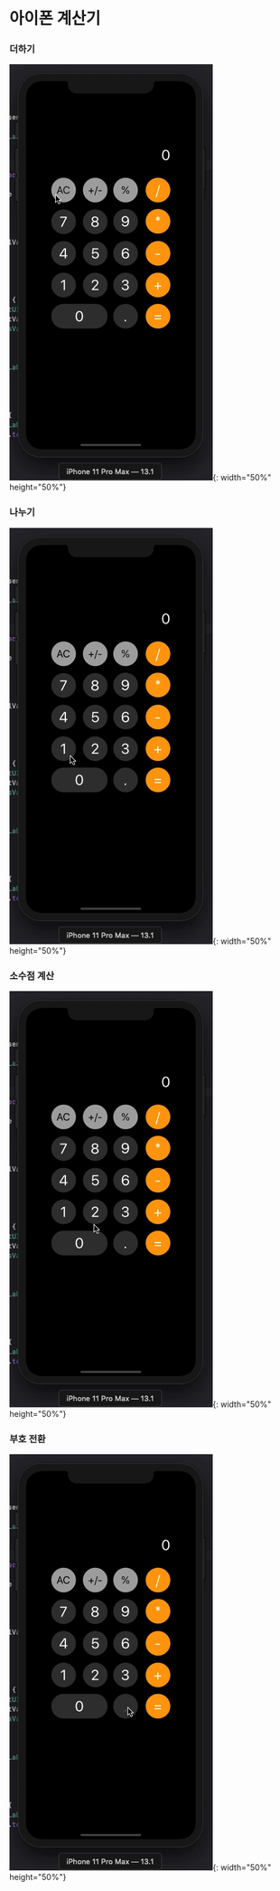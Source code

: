 # 아이폰 계산기

### 더하기

![](images/plus.gif){: width="50%" height="50%"}

### 나누기

![](images/divide.gif){: width="50%" height="50%"}

### 소수점 계산

![](images/dot.gif){: width="50%" height="50%"}

### 부호 전환

![](images/toggleMinus.gif){: width="50%" height="50%"}

